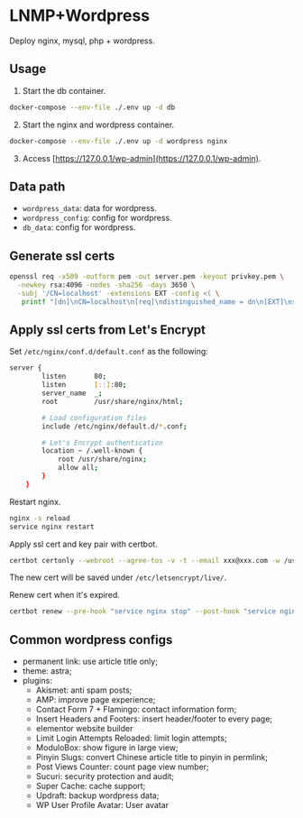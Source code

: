 # LNMP+Wordpress

Deploy nginx, mysql, php + wordpress.

## Usage

1. Start the db container.

```bash
docker-compose --env-file ./.env up -d db
```

2. Start the nginx and wordpress container.

```bash
docker-compose --env-file ./.env up -d wordpress nginx
```

3. Access [https://127.0.0.1/wp-admin](https://127.0.0.1/wp-admin).

## Data path

* `wordpress_data`: data for wordpress.
* `wordpress_config`: config for wordpress.
* `db_data`: config for wordpress.


## Generate ssl certs

```bash
openssl req -x509 -outform pem -out server.pem -keyout privkey.pem \
  -newkey rsa:4096 -nodes -sha256 -days 3650 \
  -subj '/CN=localhost' -extensions EXT -config <( \
   printf "[dn]\nCN=localhost\n[req]\ndistinguished_name = dn\n[EXT]\nsubjectAltName=DNS:localhost\nkeyUsage=digitalSignature\nextendedKeyUsage=serverAuth")
```

## Apply ssl certs from Let's Encrypt

Set `/etc/nginx/conf.d/default.conf` as the following:

```bash
server {
        listen       80;
        listen       [::]:80;
        server_name  _;
        root         /usr/share/nginx/html;

        # Load configuration files
        include /etc/nginx/default.d/*.conf;

        # Let's Encrypt authentication
        location ~ /.well-known {
            root /usr/share/nginx;
            allow all;
        }
    }
```

Restart nginx.

```bash
nginx -s reload
service nginx restart
```

Apply ssl cert and key pair with certbot.

```bash
certbot certonly --webroot --agree-tos -v -t --email xxx@xxx.com -w /usr/share/nginx/ -d xxx.com
```

The new cert will be saved under `/etc/letsencrypt/live/`.

Renew cert when it's expired.

```bash
certbot renew --pre-hook "service nginx stop" --post-hook "service nginx start"
```

## Common wordpress configs

* permanent link: use article title only;
* theme: astra;
* plugins: 
  * Akismet: anti spam posts;
  * AMP: improve page experience;
  * Contact Form 7 + Flamingo: contact information form;
  * Insert Headers and Footers: insert header/footer to every page;
  * elementor website builder
  * Limit Login Attempts Reloaded: limit login attempts;
  * ModuloBox: show figure in large view;
  * Pinyin Slugs: convert Chinese article title to pinyin in permlink;
  * Post Views Counter: count page view number;
  * Sucuri: security protection and audit; 
  * Super Cache: cache support;
  * Updraft: backup wordpress data; 
  * WP User Profile Avatar: User avatar
